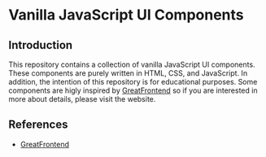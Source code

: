 # Vanilla JavaScript UI Components

## Introduction

This repository contains a collection of vanilla JavaScript UI components. These components are purely written in HTML, CSS, and JavaScript. In addition, the intention of this repository is for educational purposes. Some components are higly inspired by [GreatFrontend](https://www.greatfrontend.com/) so if you are interested in more about details, please visit the website.

## References

- [GreatFrontend](https://www.greatfrontend.com/)
